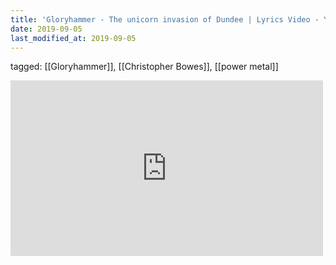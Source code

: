 ```yaml
---
title: 'Gloryhammer - The unicorn invasion of Dundee | Lyrics Video - YouTube'
date: 2019-09-05
last_modified_at: 2019-09-05
---
```

tagged: [[Gloryhammer]], [[Christopher Bowes]], [[power metal]]
<iframe allow="accelerometer; autoplay; clipboard-write; encrypted-media; gyroscope; picture-in-picture" allowfullscreen="" frameborder="0" height="281" id="youtube_iframe" src="https://www.youtube.com/embed/VlhQZFTvAn4?feature=oembed&amp;enablejsapi=1&amp;origin=https://safe.txmblr.com&amp;wmode=opaque" width="500"></iframe>